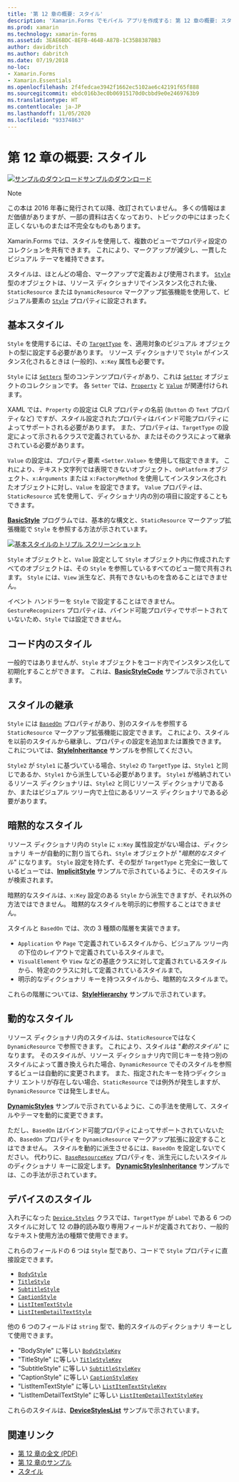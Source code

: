 ```yaml
---
title: '第 12 章の概要: スタイル'
description: 'Xamarin.Forms でモバイル アプリを作成する: 第 12 章の概要: スタイル'
ms.prod: xamarin
ms.technology: xamarin-forms
ms.assetid: 3EAE6BDC-8EFB-464B-A87B-1C35B8387BB3
author: davidbritch
ms.author: dabritch
ms.date: 07/19/2018
no-loc:
- Xamarin.Forms
- Xamarin.Essentials
ms.openlocfilehash: 2f4fedcae3942f1662ec5102ae6c42191f65f888
ms.sourcegitcommit: ebdc016b3ec0b06915170d0cbbd9e0e2469763b9
ms.translationtype: HT
ms.contentlocale: ja-JP
ms.lasthandoff: 11/05/2020
ms.locfileid: "93374863"
---
```

# <a name="summary-of-chapter-12-styles"></a>第 12 章の概要: スタイル

[![サンプルのダウンロード](~/media/shared/download.png)サンプルのダウンロード](https://github.com/xamarin/xamarin-forms-book-samples/tree/master/Chapter12)

> [!NOTE]
> この本は 2016 年春に発行されて以降、改訂されていません。 多くの情報はまだ価値がありますが、一部の資料は古くなっており、トピックの中にはまったく正しくないものまたは不完全なものもあります。

Xamarin.Forms では、スタイルを使用して、複数のビューでプロパティ設定のコレクションを共有できます。 これにより、マークアップが減少し、一貫したビジュアル テーマを維持できます。

スタイルは、ほとんどの場合、マークアップで定義および使用されます。 [`Style`](xref:Xamarin.Forms.Style) 型のオブジェクトは、リソース ディクショナリでインスタンス化された後、`StaticResource` または `DynamicResource` マークアップ拡張機能を使用して、ビジュアル要素の [`Style`](xref:Xamarin.Forms.NavigableElement.Style) プロパティに設定されます。

## <a name="the-basic-style"></a>基本スタイル

`Style` を使用するには、その [`TargetType`](xref:Xamarin.Forms.Style.TargetType) を、適用対象のビジュアル オブジェクトの型に設定する必要があります。 リソース ディクショナリで `Style` がインスタンス化されるときは (一般的)、`x:Key` 属性も必要です。

`Style` には [`Setters`](xref:Xamarin.Forms.Style.Setters) 型のコンテンツプロパティがあり、これは [`Setter`](xref:Xamarin.Forms.Setter) オブジェクトのコレクションです。 各 `Setter` では、[`Property`](xref:Xamarin.Forms.Setter.Property) と [`Value`](xref:Xamarin.Forms.Setter.Value) が関連付けられます。

XAML では、`Property` の設定は CLR プロパティの名前 (`Button` の `Text` プロパティなど) ですが、スタイル設定されたプロパティはバインド可能プロパティによってサポートされる必要があります。 また、プロパティは、`TargetType` の設定によって示されるクラスで定義されているか、またはそのクラスによって継承されている必要があります。

`Value` の設定は、プロパティ要素 `<Setter.Value>` を使用して指定できます。 これにより、テキスト文字列では表現できないオブジェクト、`OnPlatform` オブジェクト、`x:Arguments` または `x:FactoryMethod` を使用してインスタンス化されたオブジェクトに対し、`Value` を設定できます。 `Value` プロパティは、`StaticResource` 式を使用して、ディクショナリ内の別の項目に設定することもできます。

[**BasicStyle**](https://github.com/xamarin/xamarin-forms-book-samples/tree/master/Chapter12/BasicStyle) プログラムでは、基本的な構文と、`StaticResource` マークアップ拡張機能で `Style` を参照する方法が示されています。

[![基本スタイルのトリプル スクリーンショット](images/ch12fg01-small.png "基本スタイル")](images/ch12fg01-large.png#lightbox "基本スタイル")

`Style` オブジェクトと、`Value` 設定として `Style` オブジェクト内に作成されたすべてのオブジェクトは、その `Style` を参照しているすべてのビュー間で共有されます。 `Style` には、`View` 派生など、共有できないものを含めることはできません。

イベント ハンドラーを `Style` で設定することはできません。 `GestureRecognizers` プロパティは、バインド可能プロパティでサポートされていないため、`Style` では設定できません。

## <a name="styles-in-code"></a>コード内のスタイル

一般的ではありませんが、`Style` オブジェクトをコード内でインスタンス化して初期化することができます。 これは、[**BasicStyleCode**](https://github.com/xamarin/xamarin-forms-book-samples/tree/master/Chapter12/BasicStyleCode) サンプルで示されています。

## <a name="style-inheritance"></a>スタイルの継承

`Style` には [`BasedOn`](xref:Xamarin.Forms.Style.BasedOn) プロパティがあり、別のスタイルを参照する `StaticResource` マークアップ拡張機能に設定できます。 これにより、スタイルを以前のスタイルから継承し、プロパティの設定を追加または置換できます。 これについては、[**StyleInheritance**](https://github.com/xamarin/xamarin-forms-book-samples/tree/master/Chapter12/StyleInheritance) サンプルを参照してください。

`Style2` が `Style1` に基づいている場合、`Style2` の `TargetType` は、`Style1` と同じであるか、`Style1` から派生している必要があります。 `Style1` が格納されているリソース ディクショナリは、`Style2` と同じリソース ディクショナリであるか、またはビジュアル ツリー内で上位にあるリソース ディクショナリである必要があります。

## <a name="implicit-styles"></a>暗黙的なスタイル

リソース ディクショナリ内の `Style` に `x:Key` 属性設定がない場合は、ディクショナリ キーが自動的に割り当てられ、`Style` オブジェクトが "*暗黙的なスタイル*" になります。 `Style` 設定を持たず、その型が `TargetType` と完全に一致しているビューでは、[**ImplicitStyle**](https://github.com/xamarin/xamarin-forms-book-samples/tree/master/Chapter12/ImplicitStyle) サンプルで示されているように、そのスタイルが検索されます。

暗黙的なスタイルは、`x:Key` 設定のある `Style` から派生できますが、それ以外の方法ではできません。 暗黙的なスタイルを明示的に参照することはできません。

スタイルと `BasedOn` では、次の 3 種類の階層を実装できます。

- `Application` や `Page` で定義されているスタイルから、ビジュアル ツリー内の下位のレイアウトで定義されているスタイルまで。
- `VisualElement` や `View` などの基底クラスに対して定義されているスタイルから、特定のクラスに対して定義されているスタイルまで。
- 明示的なディクショナリ キーを持つスタイルから、暗黙的なスタイルまで。

これらの階層については、[**StyleHierarchy**](https://github.com/xamarin/xamarin-forms-book-samples/tree/master/Chapter12/StyleHierarchy) サンプルで示されています。

## <a name="dynamic-styles"></a>動的なスタイル

リソース ディクショナリ内のスタイルは、`StaticResource`ではなく `DynamicResource` で参照できます。 これにより、スタイルは "*動的スタイル*" になります。 そのスタイルが、リソース ディクショナリ内で同じキーを持つ別のスタイルによって置き換えられた場合、`DynamicResource` でそのスタイルを参照するビューは自動的に変更されます。 また、指定されたキーを持つディクショナリ エントリが存在しない場合、`StaticResource` では例外が発生しますが、`DynamicResource` では発生しません。

[**DynamicStyles**](https://github.com/xamarin/xamarin-forms-book-samples/tree/master/Chapter12/DynamicStyles) サンプルで示されているように、この手法を使用して、スタイルやテーマを動的に変更できます。

ただし、`BasedOn` はバインド可能プロパティによってサポートされていないため、`BasedOn` プロパティを `DynamicResource` マークアップ拡張に設定することはできません。 スタイルを動的に派生させるには、`BasedOn` を設定しないでください。 代わりに、[`BaseResourceKey`](xref:Xamarin.Forms.Style.BaseResourceKey) プロパティを、派生元にしたいスタイルのディクショナリ キーに設定します。 [**DynamicStylesInheritance**](https://github.com/xamarin/xamarin-forms-book-samples/tree/master/Chapter12/DynaStylesInh) サンプルでは、この手法が示されています。

## <a name="device-styles"></a>デバイスのスタイル

入れ子になった [`Device.Styles`](xref:Xamarin.Forms.Device.Styles) クラスでは、`TargetType` が `Label` である 6 つのスタイルに対して 12 の静的読み取り専用フィールドが定義されており、一般的なテキスト使用方法の種類で使用できます。

これらのフィールドの 6 つは `Style` 型であり、コードで `Style` プロパティに直接設定できます。

- [`BodyStyle`](xref:Xamarin.Forms.Device.Styles.BodyStyle)
- [`TitleStyle`](xref:Xamarin.Forms.Device.Styles.TitleStyle)
- [`SubtitleStyle`](xref:Xamarin.Forms.Device.Styles.SubtitleStyle)
- [`CaptionStyle`](xref:Xamarin.Forms.Device.Styles.CaptionStyle)
- [`ListItemTextStyle`](xref:Xamarin.Forms.Device.Styles.ListItemTextStyle)
- [`ListItemDetailTextStyle`](xref:Xamarin.Forms.Device.Styles.ListItemDetailTextStyle)

他の 6 つのフィールドは `string` 型で、動的スタイルのディクショナリ キーとして使用できます。

- "BodyStyle" に等しい [`BodyStyleKey`](xref:Xamarin.Forms.Device.Styles.BodyStyleKey)
- "TitleStyle" に等しい [`TitleStyleKey`](xref:Xamarin.Forms.Device.Styles.TitleStyleKey)
- "SubtitleStyle" に等しい [`SubtitleStyleKey`](xref:Xamarin.Forms.Device.Styles.SubtitleStyleKey)
- "CaptionStyle" に等しい [`CaptionStyleKey`](xref:Xamarin.Forms.Device.Styles.CaptionStyleKey)
- "ListItemTextStyle" に等しい [`ListItemTextStyleKey`](xref:Xamarin.Forms.Device.Styles.ListItemTextStyleKey)
- "ListItemDetailTextStyle" に等しい [`ListItemDetailTextStyleKey`](xref:Xamarin.Forms.Device.Styles.ListItemDetailTextStyleKey)

これらのスタイルは、[**DeviceStylesList**](https://github.com/xamarin/xamarin-forms-book-samples/tree/master/Chapter12/DeviceStylesList) サンプルで示されています。

## <a name="related-links"></a>関連リンク

- [第 12 章の全文 (PDF)](https://download.xamarin.com/developer/xamarin-forms-book/XamarinFormsBook-Ch12-Apr2016.pdf)
- [第 12 章のサンプル](https://github.com/xamarin/xamarin-forms-book-samples/tree/master/Chapter12)
- [スタイル](~/xamarin-forms/user-interface/styles/index.md)
